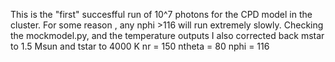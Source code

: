 This is the "first" succesfful run of 10^7 photons for the CPD model in the cluster. For some reason , any nphi >116 will run extremely slowly.
Checking the mockmodel.py, and the temperature outputs
I also corrected back mstar to 1.5 Msun and tstar to 4000 K
nr       = 150 
ntheta   = 80
nphi     = 116